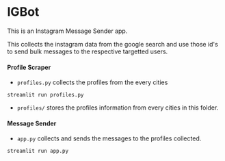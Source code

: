 # IGBot

This is an Instagram Message Sender app.

This collects the instagram data from the google search and use those id's to send bulk messages to the respective targetted users.

#### Profile Scraper

- `profiles.py` collects the profiles from the every cities

```
streamlit run profiles.py
```
- `profiles/` stores the profiles information from every cities in this folder.

#### Message Sender

- `app.py` collects and sends the messages to the profiles collected.

```
streamlit run app.py
```
